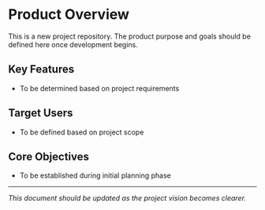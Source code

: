 # Product Overview

This is a new project repository. The product purpose and goals should be defined here once development begins.

## Key Features
- To be determined based on project requirements

## Target Users
- To be defined based on project scope

## Core Objectives
- To be established during initial planning phase

---
*This document should be updated as the project vision becomes clearer.*